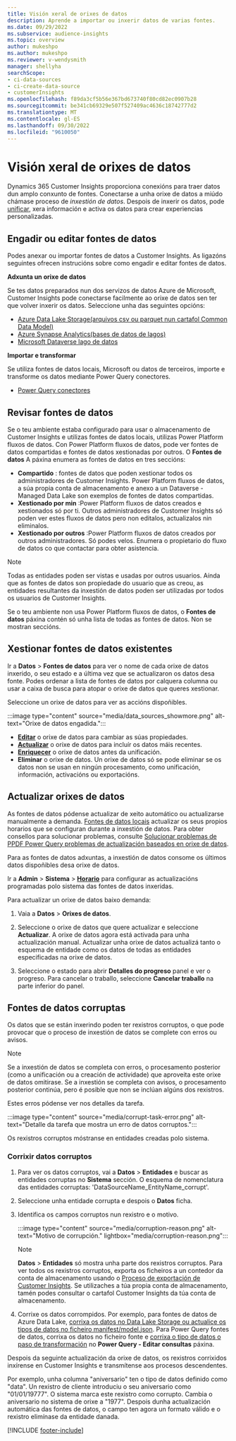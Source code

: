```yaml
---
title: Visión xeral de orixes de datos
description: Aprende a importar ou inxerir datos de varias fontes.
ms.date: 09/29/2022
ms.subservice: audience-insights
ms.topic: overview
author: mukeshpo
ms.author: mukeshpo
ms.reviewer: v-wendysmith
manager: shellyha
searchScope:
- ci-data-sources
- ci-create-data-source
- customerInsights
ms.openlocfilehash: f89da3cf5b56e367bd673740f80cd82ec0907b28
ms.sourcegitcommit: be341cb69329e507f527409ac4636c18742777d2
ms.translationtype: MT
ms.contentlocale: gl-ES
ms.lasthandoff: 09/30/2022
ms.locfileid: "9610050"
---
```

# <a name="data-sources-overview"></a>Visión xeral de orixes de datos

Dynamics 365 Customer Insights proporciona conexións para traer datos dun amplo conxunto de fontes. Conectarse a unha orixe de datos a miúdo chámase proceso de *inxestión de datos*. Despois de inxerir os datos, pode [unificar](data-unification.md), xera información e activa os datos para crear experiencias personalizadas.

## <a name="add-or-edit-data-sources"></a>Engadir ou editar fontes de datos

Podes anexar ou importar fontes de datos a Customer Insights. As ligazóns seguintes ofrecen instrucións sobre como engadir e editar fontes de datos.

**Adxunta un orixe de datos**

Se tes datos preparados nun dos servizos de datos Azure de Microsoft, Customer Insights pode conectarse facilmente ao orixe de datos sen ter que volver inxerir os datos. Seleccione unha das seguintes opcións:
- [Azure Data Lake Storage(arquivos csv ou parquet nun cartafol Common Data Model)](connect-common-data-model.md)
- [Azure Synapse Analytics(bases de datos de lagos)](connect-synapse.md)
- [Microsoft Dataverse lago de datos](connect-dataverse-managed-lake.md)

**Importar e transformar**

Se utiliza fontes de datos locais, Microsoft ou datos de terceiros, importe e transforme os datos mediante Power Query conectores.
- [Power Query conectores](connect-power-query.md)

## <a name="review-data-sources"></a>Revisar fontes de datos

Se o teu ambiente estaba configurado para usar o almacenamento de Customer Insights e utilizas fontes de datos locais, utilizas Power Platform fluxos de datos. Con Power Platform fluxos de datos, pode ver fontes de datos compartidas e fontes de datos xestionadas por outros. O **Fontes de datos** A páxina enumera as fontes de datos en tres seccións:
- **Compartido** : fontes de datos que poden xestionar todos os administradores de Customer Insights. Power Platform fluxos de datos, a súa propia conta de almacenamento e anexo a un Dataverse -Managed Data Lake son exemplos de fontes de datos compartidas.
- **Xestionado por min** :Power Platform fluxos de datos creados e xestionados só por ti. Outros administradores de Customer Insights só poden ver estes fluxos de datos pero non editalos, actualizalos nin eliminalos.
- **Xestionado por outros** :Power Platform fluxos de datos creados por outros administradores. Só podes velos. Enumera o propietario do fluxo de datos co que contactar para obter asistencia.
> [!NOTE]
> Todas as entidades poden ser vistas e usadas por outros usuarios. Aínda que as fontes de datos son propiedade do usuario que as creou, as entidades resultantes da inxestión de datos poden ser utilizadas por todos os usuarios de Customer Insights.

Se o teu ambiente non usa Power Platform fluxos de datos, o **Fontes de datos** páxina contén só unha lista de todas as fontes de datos. Non se mostran seccións.

## <a name="manage-existing-data-sources"></a>Xestionar fontes de datos existentes

Ir a **Datos** > **Fontes de datos** para ver o nome de cada orixe de datos inxerido, o seu estado e a última vez que se actualizaron os datos desa fonte. Podes ordenar a lista de fontes de datos por calquera columna ou usar a caixa de busca para atopar o orixe de datos que queres xestionar.

Seleccione un orixe de datos para ver as accións dispoñibles.

:::image type="content" source="media/data_sources_showmore.png" alt-text="Orixe de datos engadida.":::

- [**Editar**](#add-or-edit-data-sources) o orixe de datos para cambiar as súas propiedades.
- [**Actualizar**](#refresh-data-sources) o orixe de datos para incluír os datos máis recentes.
- [**Enriquecer**](data-sources-enrichment.md) o orixe de datos antes da unificación.
- **Eliminar** o orixe de datos. Un orixe de datos só se pode eliminar se os datos non se usan en ningún procesamento, como unificación, información, activacións ou exportacións.

## <a name="refresh-data-sources"></a>Actualizar orixes de datos

As fontes de datos pódense actualizar de xeito automático ou actualizarse manualmente a demanda. [Fontes de datos locais](connect-power-query.md#add-data-from-on-premises-data-sources) actualizar os seus propios horarios que se configuran durante a inxestión de datos. Para obter consellos para solucionar problemas, consulte [Solucionar problemas de PPDF Power Query problemas de actualización baseados en orixe de datos](connect-power-query.md#troubleshoot-ppdf-power-query-based-data-source-refresh-issues).

Para as fontes de datos adxuntas, a inxestión de datos consome os últimos datos dispoñibles desa orixe de datos.

Ir a **Admin** > **Sistema** > [**Horario**](schedule-refresh.md) para configurar as actualizacións programadas polo sistema das fontes de datos inxeridas.

Para actualizar un orixe de datos baixo demanda:

1. Vaia a **Datos** > **Orixes de datos**.

1. Seleccione o orixe de datos que quere actualizar e seleccione **Actualizar**. A orixe de datos agora está activada para unha actualización manual. Actualizar unha orixe de datos actualizá tanto o esquema de entidade como os datos de todas as entidades especificadas na orixe de datos.

1. Seleccione o estado para abrir **Detalles do progreso** panel e ver o progreso. Para cancelar o traballo, seleccione **Cancelar traballo** na parte inferior do panel.

## <a name="corrupt-data-sources"></a>Fontes de datos corruptas

Os datos que se están inxerindo poden ter rexistros corruptos, o que pode provocar que o proceso de inxestión de datos se complete con erros ou avisos.

> [!NOTE]
> Se a inxestión de datos se completa con erros, o procesamento posterior (como a unificación ou a creación de actividade) que aproveita este orixe de datos omitirase. Se a inxestión se completa con avisos, o procesamento posterior continúa, pero é posible que non se inclúan algúns dos rexistros.

Estes erros pódense ver nos detalles da tarefa.

:::image type="content" source="media/corrupt-task-error.png" alt-text="Detalle da tarefa que mostra un erro de datos corruptos.":::

Os rexistros corruptos móstranse en entidades creadas polo sistema.

### <a name="fix-corrupt-data"></a>Corrixir datos corruptos

1. Para ver os datos corruptos, vai a **Datos** > **Entidades** e buscar as entidades corruptas no **Sistema** sección. O esquema de nomenclatura das entidades corruptas: 'DataSourceName_EntityName_corrupt'.

1. Seleccione unha entidade corrupta e despois o **Datos** ficha.

1. Identifica os campos corruptos nun rexistro e o motivo.

   :::image type="content" source="media/corruption-reason.png" alt-text="Motivo de corrupción." lightbox="media/corruption-reason.png":::

   > [!NOTE]
   > **Datos** > **Entidades** só mostra unha parte dos rexistros corruptos. Para ver todos os rexistros corruptos, exporta os ficheiros a un contedor da conta de almacenamento usando o [Proceso de exportación de Customer Insights](export-destinations.md). Se utilizaches a túa propia conta de almacenamento, tamén podes consultar o cartafol Customer Insights da túa conta de almacenamento.

1. Corrixe os datos corrompidos. Por exemplo, para fontes de datos de Azure Data Lake, [corrixa os datos no Data Lake Storage ou actualice os tipos de datos no ficheiro manifest/model.json](connect-common-data-model.md#common-reasons-for-ingestion-errors-or-corrupt-data). Para Power Query fontes de datos, corrixa os datos no ficheiro fonte e [corrixa o tipo de datos o paso de transformación](connect-power-query.md#data-type-does-not-match-data) no **Power Query - Editar consultas** páxina.

Despois da seguinte actualización da orixe de datos, os rexistros corrixidos inxírense en Customer Insights e transmítense aos procesos descendentes.

Por exemplo, unha columna "aniversario" ten o tipo de datos definido como "data". Un rexistro de cliente introduciu o seu aniversario como "01/01/19777". O sistema marca este rexistro como corrupto. Cambia o aniversario no sistema de orixe a "1977". Despois dunha actualización automática das fontes de datos, o campo ten agora un formato válido e o rexistro elimínase da entidade danada.

[!INCLUDE [footer-include](includes/footer-banner.md)]
